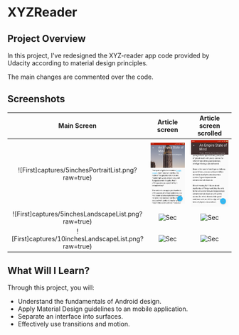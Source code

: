 # XYZReader

## Project Overview
In this project, I've redesigned the XYZ-reader app code provided by Udacity according to material design principles.

The main changes are commented over the code.

## Screenshots

| Main Screen | Article screen |  Article screen scrolled |
|:-:|:-:|:-:|
| ![First]captures/5inchesPortraitList.png?raw=true) | ![Sec](captures/5inchesPortraitDetail.png?raw=true) | ![Sec](captures/5inchesPortraitDetailScrolled.png?raw=true) |
| ![First]captures/5inchesLandscapeList.png?raw=true) | ![Sec](captures/5inchesLandscapeDetail.png?raw=true) | ![Sec](captures/5inchesLandscapeDetailScrolled.png?raw=true) |
| ![First]captures/10inchesLandscapeList.png?raw=true) | ![Sec](captures/10inchesLandscapeDetail.png?raw=true) | ![Sec](captures/10inchesLandscapeDetailScrolled.png?raw=true) |

## What Will I Learn?
Through this project, you will:

* Understand the fundamentals of Android design.
* Apply Material Design guidelines to an mobile application.
* Separate an interface into surfaces.
* Effectively use transitions and motion.